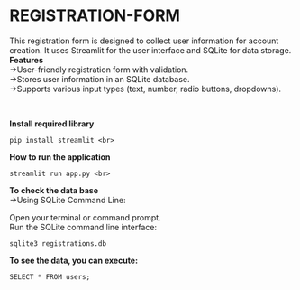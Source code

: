 # REGISTRATION-FORM
This registration form is designed to collect user information for account creation. It uses Streamlit for the user interface and SQLite for data storage.
<br>
**Features** <br>
->User-friendly registration form with validation. <br>
->Stores user information in an SQLite database. <br>
->Supports various input types (text, number, radio buttons, dropdowns).


<br>

**Install required library** <br>
            
    pip install streamlit <br>


**How to run the application**<br>

    streamlit run app.py <br>


**To check the data base**<br>
  ->Using SQLite Command Line:<br>

  Open your terminal or command prompt.<br>
  Run the SQLite command line interface:
  
    sqlite3 registrations.db


  **To see the data, you can execute:**  <br>

    SELECT * FROM users;
    
